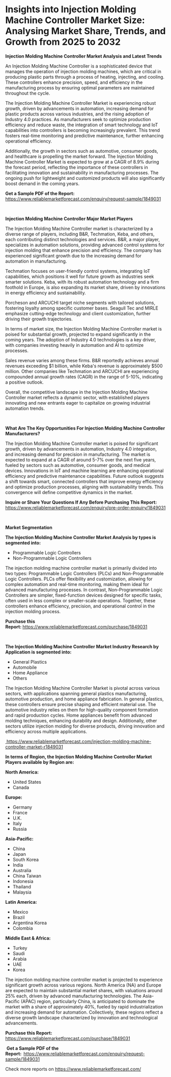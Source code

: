 <p><h1>Insights into Injection Molding Machine Controller Market Size: Analysing Market Share, Trends, and Growth from 2025 to 2032</h1></p><p><strong>Injection Molding Machine Controller Market Analysis and Latest Trends</strong></p>
<p><p>An Injection Molding Machine Controller is a sophisticated device that manages the operation of injection molding machines, which are critical in producing plastic parts through a process of heating, injecting, and cooling. These controllers enhance precision, speed, and efficiency in the manufacturing process by ensuring optimal parameters are maintained throughout the cycle.</p><p>The Injection Molding Machine Controller Market is experiencing robust growth, driven by advancements in automation, increasing demand for plastic products across various industries, and the rising adoption of Industry 4.0 practices. As manufacturers seek to optimize production efficiency and reduce waste, the integration of smart technology and IoT capabilities into controllers is becoming increasingly prevalent. This trend fosters real-time monitoring and predictive maintenance, further enhancing operational efficiency.</p><p>Additionally, the growth in sectors such as automotive, consumer goods, and healthcare is propelling the market forward. The Injection Molding Machine Controller Market is expected to grow at a CAGR of 8.9% during the forecast period, reflecting the importance of these controllers in facilitating innovation and sustainability in manufacturing processes. The ongoing push for lightweight and customized products will also significantly boost demand in the coming years.</p></p>
<p><strong>Get a Sample PDF of the Report:&nbsp;</strong> <a href="https://www.reliablemarketforecast.com/enquiry/request-sample/1849031?utm_campaign=3530&utm_medium=2&utm_source=Github&utm_content=ia&utm_term=11042025&utm_id=injection-molding-machine-controller">https://www.reliablemarketforecast.com/enquiry/request-sample/1849031</a></p>
<p>&nbsp;</p>
<p><strong>Injection Molding Machine Controller Major Market Players</strong></p>
<p><p>The Injection Molding Machine Controller market is characterized by a diverse range of players, including B&R, Techmation, Keba, and others, each contributing distinct technologies and services. B&R, a major player, specializes in automation solutions, providing advanced control systems for injection molding that enhance precision and efficiency. The company has experienced significant growth due to the increasing demand for automation in manufacturing.</p><p>Techmation focuses on user-friendly control systems, integrating IoT capabilities, which positions it well for future growth as industries seek smarter solutions. Keba, with its robust automation technology and a firm foothold in Europe, is also expanding its market share, driven by innovations in energy efficiency and sustainability.</p><p>Porcheson and ARCUCHI target niche segments with tailored solutions, fostering loyalty among specific customer bases. Seagull Tec and MIRLE emphasize cutting-edge technology and client customization, further driving their growth trajectories.</p><p>In terms of market size, the Injection Molding Machine Controller market is poised for substantial growth, projected to expand significantly in the coming years. The adoption of Industry 4.0 technologies is a key driver, with companies investing heavily in automation and AI to optimize processes.</p><p>Sales revenue varies among these firms. B&R reportedly achieves annual revenues exceeding $1 billion, while Keba's revenue is approximately $500 million. Other companies like Techmation and ARCUCHI are experiencing compounded annual growth rates (CAGR) in the range of 5-10%, indicating a positive outlook.</p><p>Overall, the competitive landscape in the Injection Molding Machine Controller market reflects a dynamic sector, with established players innovating and new entrants eager to capitalize on growing industrial automation trends.</p></p>
<p>&nbsp;</p>
<p><strong>What Are The Key Opportunities For Injection Molding Machine Controller Manufacturers?</strong></p>
<p><p>The Injection Molding Machine Controller market is poised for significant growth, driven by advancements in automation, Industry 4.0 integration, and increasing demand for precision in manufacturing. The market is expected to expand at a CAGR of around 5-7% over the next five years, fueled by sectors such as automotive, consumer goods, and medical devices. Innovations in IoT and machine learning are enhancing operational efficiency and predictive maintenance capabilities. Future outlook suggests a shift towards smart, connected controllers that improve energy efficiency and optimize production processes, aligning with sustainability trends. This convergence will define competitive dynamics in the market.</p></p>
<p><strong>Inquire or Share Your Questions If Any Before Purchasing This Report:</strong> <a href="https://www.reliablemarketforecast.com/enquiry/pre-order-enquiry/1849031?utm_campaign=3530&utm_medium=2&utm_source=Github&utm_content=ia&utm_term=11042025&utm_id=injection-molding-machine-controller">https://www.reliablemarketforecast.com/enquiry/pre-order-enquiry/1849031</a></p>
<p>&nbsp;</p>
<p><strong>Market Segmentation</strong></p>
<p><strong>The Injection Molding Machine Controller Market Analysis by types is segmented into:</strong></p>
<p><ul><li>Programmable Logic Controllers</li><li>Non-Programmable Logic Controllers</li></ul></p>
<p><p>The injection molding machine controller market is primarily divided into two types: Programmable Logic Controllers (PLCs) and Non-Programmable Logic Controllers. PLCs offer flexibility and customization, allowing for complex automation and real-time monitoring, making them ideal for advanced manufacturing processes. In contrast, Non-Programmable Logic Controllers are simpler, fixed-function devices designed for specific tasks, often used in less complex or smaller-scale operations. Together, these controllers enhance efficiency, precision, and operational control in the injection molding process.</p></p>
<p><strong>Purchase this Report:&nbsp;</strong><a href="https://www.reliablemarketforecast.com/purchase/1849031?utm_campaign=3530&utm_medium=2&utm_source=Github&utm_content=ia&utm_term=11042025&utm_id=injection-molding-machine-controller">https://www.reliablemarketforecast.com/purchase/1849031</a></p>
<p>&nbsp;</p>
<p><strong>The Injection Molding Machine Controller Market Industry Research by Application is segmented into:</strong></p>
<p><ul><li>General Plastics</li><li>Automobile</li><li>Home Appliance</li><li>Others</li></ul></p>
<p><p>The Injection Molding Machine Controller Market is pivotal across various sectors, with applications spanning general plastics manufacturing, automotive production, and home appliance fabrication. In general plastics, these controllers ensure precise shaping and efficient material use. The automotive industry relies on them for high-quality component formation and rapid production cycles. Home appliances benefit from advanced molding techniques, enhancing durability and design. Additionally, other sectors utilize injection molding for diverse products, driving innovation and efficiency across multiple applications.</p></p>
<p><a href="https://www.reliablemarketforecast.com/injection-molding-machine-controller-market-r1849031?utm_campaign=3530&utm_medium=2&utm_source=Github&utm_content=ia&utm_term=11042025&utm_id=injection-molding-machine-controller">&nbsp;https://www.reliablemarketforecast.com/injection-molding-machine-controller-market-r1849031</a></p>
<p><strong>In terms of Region, the Injection Molding Machine Controller Market Players available by Region are:</strong></p>
<p>
    <p> <strong> North America: </strong>
        <ul>
            <li>United States</li>
            <li>Canada</li>
        </ul>
        </p> 
    <p> <strong> Europe: </strong>
        <ul>
            <li>Germany</li>
            <li>France</li>
            <li>U.K.</li>
            <li>Italy</li>
            <li>Russia</li>
        </ul>
        </p> 
    <p> <strong> Asia-Pacific: </strong>
        <ul>
            <li>China</li>
            <li>Japan</li>
            <li>South Korea</li>
            <li>India</li>
            <li>Australia</li>
            <li>China Taiwan</li>
            <li>Indonesia</li>
            <li>Thailand</li>
            <li>Malaysia</li>
        </ul>
        </p> 
    <p> <strong> Latin America: </strong>
        <ul>
            <li>Mexico</li>
            <li>Brazil</li>
            <li>Argentina Korea</li>
            <li>Colombia</li>
        </ul>
        </p> 
    <p> <strong> Middle East & Africa: </strong>
        <ul>
            <li>Turkey</li>
            <li>Saudi</li>
            <li>Arabia</li>
            <li>UAE</li>
            <li>Korea</li>
        </ul>
    </p>
    </p>
<p><p>The injection molding machine controller market is projected to experience significant growth across various regions. North America (NA) and Europe are expected to maintain substantial market shares, with valuations around 25% each, driven by advanced manufacturing technologies. The Asia-Pacific (APAC) region, particularly China, is anticipated to dominate the market with a share of approximately 40%, fueled by rapid industrialization and increasing demand for automation. Collectively, these regions reflect a diverse growth landscape characterized by innovation and technological advancements.</p></p>
<p><strong>Purchase this Report: </strong><a href="https://www.reliablemarketforecast.com/purchase/1849031?utm_campaign=3530&utm_medium=2&utm_source=Github&utm_content=ia&utm_term=11042025&utm_id=injection-molding-machine-controller">https://www.reliablemarketforecast.com/purchase/1849031</a></p>
<p>&nbsp;<strong>Get a Sample PDF of the Report:&nbsp;&nbsp;</strong><a href="https://www.reliablemarketforecast.com/enquiry/request-sample/1849031?utm_campaign=3530&utm_medium=2&utm_source=Github&utm_content=ia&utm_term=11042025&utm_id=injection-molding-machine-controller">https://www.reliablemarketforecast.com/enquiry/request-sample/1849031</a></p>
<p><strong></strong></p>
<p>Check more reports on <a href="https://www.reliablemarketforecast.com/?utm_campaign=3530&utm_medium=2&utm_source=Github&utm_content=ia&utm_term=11042025&utm_id=injection-molding-machine-controller">https://www.reliablemarketforecast.com/</a></p>